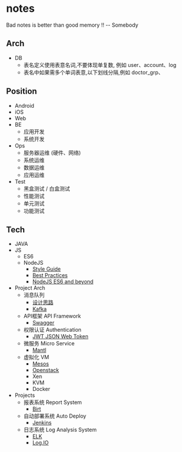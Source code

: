 # notes    

Bad notes is better than good memory !!  -- Somebody
## Arch
- DB
  - 表名定义使用表意名词,不要体现单复数, 例如 user、account、log
  - 表名中如果需多个单词表意,以下划线分隔,例如 doctor_grp、
## Position
- Android
- iOS
- Web
- BE
  - 应用开发
  - 系统开发
- Ops
  - 服务器运维 (硬件、网络)
  - 系统运维
  - 数据运维
  - 应用运维
- Test
  - 黑盒测试 / 白盒测试
  - 性能测试
  - 单元测试
  - 功能测试

## Tech
- JAVA
- JS
  - ES6
  - NodeJS
    - [Style Guide](notes/node_style.guide.md)
    - [Best Practices](notes/node_best_practices.md)
    - [NodeJS ES6 and beyond](notes/node_es6_beyond.md)
- Project Arch
  - 消息队列
    - [设计思路](notes/todo/prj_arch_mq.md)
    - [Kafka](notes/todo/prj_arch_kafka.md)
  - API框架 API Framework
    - [Swagger](notes/arch_api_swagger.md)
  - 权限认证 Authentication
    - [JWT JSON Web Token](notes/arch_auth_jwt.md)
  - 微服务 Micro Service
    - [Mantl](notes/arch_ms_mantl.md)
  - 虚拟化 VM
    - [Mesos](notes/arch_vm_mesos.md)
    - [Openstack](notes/arch_vm_openstack.md)
    - Xen
    - KVM
    - Docker
- Projects
  - 报表系统 Report System
    - [Birt](notes/prj_report_birt.md)
  - 自动部署系统  Auto Deploy
    - [Jenkins](notes/prj_ops_jenkins.md)
  - 日志系统 Log Analysis System
    - [ELK](notes/prj_ops_log_elk)
    - [Log.IO](notes/prj_ops_log_io)
